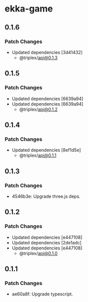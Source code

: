 # ekka-game

## 0.1.6

### Patch Changes

- Updated dependencies [3d41432]
  - @triplex/api@0.1.3

## 0.1.5

### Patch Changes

- Updated dependencies [6639a94]
- Updated dependencies [6639a94]
  - @triplex/api@0.1.2

## 0.1.4

### Patch Changes

- Updated dependencies [8ef1d5e]
  - @triplex/api@0.1.1

## 0.1.3

### Patch Changes

- 4546b3e: Upgrade three.js deps.

## 0.1.2

### Patch Changes

- Updated dependencies [e447108]
- Updated dependencies [2de1adc]
- Updated dependencies [e447108]
  - @triplex/api@0.1.0

## 0.1.1

### Patch Changes

- ae60a8f: Upgrade typescript.
